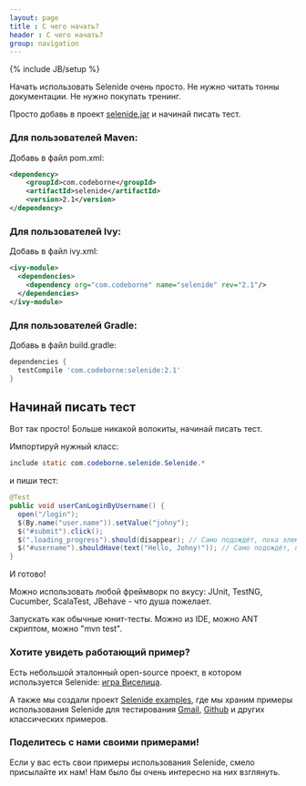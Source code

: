 ```yaml
---
layout: page
title : С чего начать?
header : С чего начать?
group: navigation
---
```

{% include JB/setup %}

Начать использовать Selenide очень просто. Не нужно читать тонны документации. Не нужно покупать тренинг.

Просто добавь в проект <a href="http://search.maven.org/remotecontent?filepath=com/codeborne/selenide/2.1/selenide-2.1.jar">selenide.jar</a> и начинай писать тест.

### Для пользователей Maven:

Добавь в файл pom.xml:

```xml
<dependency>
    <groupId>com.codeborne</groupId>
    <artifactId>selenide</artifactId>
    <version>2.1</version>
</dependency>
```

### Для пользователей Ivy:

Добавь в файл ivy.xml:

```xml
<ivy-module>
  <dependencies>
    <dependency org="com.codeborne" name="selenide" rev="2.1"/>
  </dependencies>
</ivy-module>
```

### Для пользователей Gradle:

Добавь в файл build.gradle:

```groovy
dependencies {
  testCompile 'com.codeborne:selenide:2.1'
}
```

## Начинай писать тест

Вот так просто! Больше никакой волокиты, начинай писать тест.

Импортируй нужный класс:

```java
include static com.codeborne.selenide.Selenide.*
```

и пиши тест:

```java
@Test
public void userCanLoginByUsername() {
  open("/login");
  $(By.name("user.name")).setValue("johny");
  $("#submit").click();
  $(".loading_progress").should(disappear); // Само подождёт, пока элемент исчезнет
  $("#username").shouldHave(text("Hello, Johny!")); // Само подождёт, пока у элемента появится нужный текст
}
```

И готово!

Можно использовать любой фреймворк по вкусу: JUnit, TestNG, Cucumber, ScalaTest, JBehave - что душа пожелает.

Запускать как обычные юнит-тесты. Можно из IDE, можно ANT скриптом, можно "mvn test".

### Хотите увидеть работающий пример?

Есть небольшой эталонный open-source проект, в котором используется Selenide: [игра Виселица](https://github.com/asolntsev/hangman).

А также мы создали проект [Selenide examples](https://github.com/codeborne/selenide_examples), где мы храним примеры использования
Selenide для тестирования [Gmail](https://github.com/codeborne/selenide_examples/tree/master/gmail/test/org/selenide/examples/gmail),
[Github](https://github.com/codeborne/selenide_examples/tree/master/github/test/org/selenide/examples/github)
и других классических примеров.

### Поделитесь с нами своими примерами!

Если у вас есть свои примеры использования Selenide, смело присылайте их нам!
Нам было бы очень интересно на них взглянуть.
